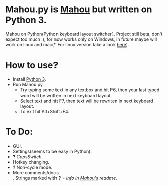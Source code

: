 # Mahou.py is [Mahou](https://github.com/BladeMight/Mahou) but written on Python 3.
Mahou on Python(Python keyboard layout switcher).
Project still beta, don't expect too much :), for now works only on Windows, in future maybe will work on linux and mac(\* For linux version take a look [here](https://github.com/BladeMight/Mahou.linux)).
# How to use?
- Install [Python 3](http://python.org).
- Run Mahou.py.
	- Try typing some text in any textbox and hit F6, then your last typed word will be written in next keyboard layout.
	- Select text and hit F7, then text will be rewriten in next keyboard layout.
    - To exit hit Alt+Shift+F4.

# To Do:
- GUI.
- Settings(seems to be easy in Python).
- **?** *CapsSwitch*.
- Hotkey changing.
- **?** Non-cycle mode.
- More comments/docs<br>.
Strings marked with **?** = *Info in [Mahou's](https://github.com/BladeMight/Mahou) readme*.
